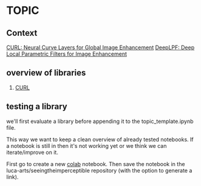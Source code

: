 # TOPIC

## Context

[CURL: Neural Curve Layers for Global Image Enhancement](https://sjmoran.github.io/pdfs/CURL_ICPR_POSTER.pdf)
[DeepLPF: Deep Local Parametric Filters for Image Enhancement](https://sjmoran.github.io/pdfs/DeepLPFDataBites.pdf)

## overview of libraries

1. [CURL](https://github.com/sjmoran/CURL)


## testing a library

we'll first evaluate a library before appending it to the topic_template.ipynb file.

This way we want to keep a clean overview of already tested notebooks. If a notebook is still in <tests> then it's not working yet or we think we can iterate/improve on it.

First go to create a new [colab](https://colab.research.google.com) notebook. Then save the notebook in the luca-arts/seeingtheimperceptible repository (with the option to generate a link).
